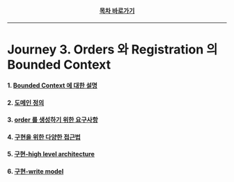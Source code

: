 <div align="center">

#### [목차 바로가기](https://github.com/dhslrl321/cqrs-journey-guide-korean/blob/master/Table%20of%20Contents.md)

</div>

---

# Journey 3. Orders 와 Registration 의 Bounded Context

#### 1. [Bounded Context 에 대한 설명](https://github.com/dhslrl321/cqrs-journey-korean-ver/blob/master/part01-journey/journey03/01.%20Bounded%20Context%20에%20대한%20설명.mdwn)

#### 2. [도메인 정의](https://github.com/dhslrl321/cqrs-journey-korean-ver/blob/master/part01-journey/journey03/02.%20도메인%20정의.mdwn)

#### 3. [order 를 생성하기 위한 요구사항](https://github.com/dhslrl321/cqrs-journey-korean-ver/blob/master/part01-journey/journey03/03.%20order%20을%20생성하기%20위한%20요구사항.mdwn)

#### 4. [구현을 위한 다양한 접근법](https://github.com/dhslrl321/cqrs-journey-korean-ver/blob/master/part01-journey/journey03/04.%20구현을%20위한%20다양한%20접근법.mdwn)

#### 5. [구현-high level architecture](https://github.com/dhslrl321/cqrs-journey-korean-ver/blob/master/part01-journey/journey03/05.%20Implementation%20Details.mdwn)

#### 6. [구현-write model](https://github.com/dhslrl321/cqrs-journey-korean-ver/blob/master/part01-journey/journey03/06.%20Write%20Model.mdwn)
